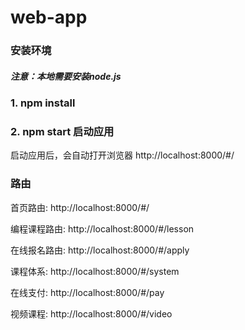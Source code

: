 # web-app
### 安装环境
##### 注意：本地需要安装node.js
### 1. npm install
### 2. npm start 启动应用
启动应用后，会自动打开浏览器 http://localhost:8000/#/


### 路由

首页路由: http://localhost:8000/#/ 

编程课程路由: http://localhost:8000/#/lesson 

在线报名路由: http://localhost:8000/#/apply

课程体系: http://localhost:8000/#/system

在线支付: http://localhost:8000/#/pay

视频课程: http://localhost:8000/#/video


